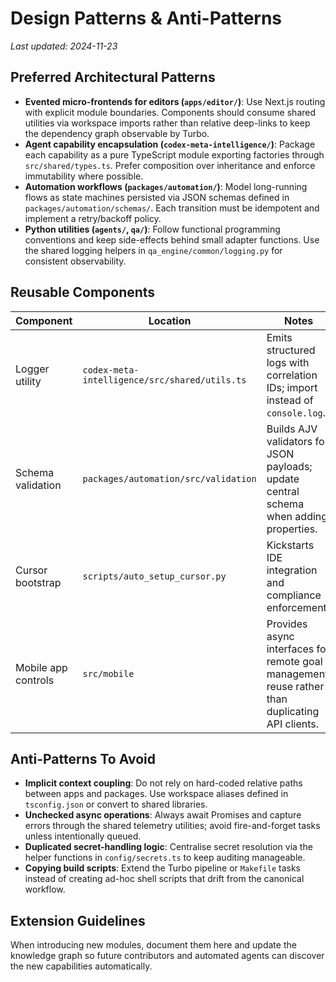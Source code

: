 # Design Patterns & Anti-Patterns

_Last updated: 2024-11-23_

## Preferred Architectural Patterns

- **Evented micro-frontends for editors (`apps/editor/`)**: Use Next.js routing with explicit
  module boundaries. Components should consume shared utilities via workspace imports rather
  than relative deep-links to keep the dependency graph observable by Turbo.
- **Agent capability encapsulation (`codex-meta-intelligence/`)**: Package each capability as a
  pure TypeScript module exporting factories through `src/shared/types.ts`. Prefer composition
  over inheritance and enforce immutability where possible.
- **Automation workflows (`packages/automation/`)**: Model long-running flows as state machines
  persisted via JSON schemas defined in `packages/automation/schemas/`. Each transition must be
  idempotent and implement a retry/backoff policy.
- **Python utilities (`agents/`, `qa/`)**: Follow functional programming conventions and keep
  side-effects behind small adapter functions. Use the shared logging helpers in
  `qa_engine/common/logging.py` for consistent observability.

## Reusable Components

| Component           | Location                                      | Notes                                                                                            |
| ------------------- | --------------------------------------------- | ------------------------------------------------------------------------------------------------ |
| Logger utility      | `codex-meta-intelligence/src/shared/utils.ts` | Emits structured logs with correlation IDs; import instead of `console.log`.                     |
| Schema validation   | `packages/automation/src/validation`          | Builds AJV validators for JSON payloads; update central schema when adding properties.           |
| Cursor bootstrap    | `scripts/auto_setup_cursor.py`                | Kickstarts IDE integration and compliance enforcement.                                           |
| Mobile app controls | `src/mobile`                                  | Provides async interfaces for remote goal management; reuse rather than duplicating API clients. |

## Anti-Patterns To Avoid

- **Implicit context coupling**: Do not rely on hard-coded relative paths between apps and
  packages. Use workspace aliases defined in `tsconfig.json` or convert to shared libraries.
- **Unchecked async operations**: Always await Promises and capture errors through the shared
  telemetry utilities; avoid fire-and-forget tasks unless intentionally queued.
- **Duplicated secret-handling logic**: Centralise secret resolution via the helper functions in
  `config/secrets.ts` to keep auditing manageable.
- **Copying build scripts**: Extend the Turbo pipeline or `Makefile` tasks instead of creating
  ad-hoc shell scripts that drift from the canonical workflow.

## Extension Guidelines

When introducing new modules, document them here and update the knowledge graph so future
contributors and automated agents can discover the new capabilities automatically.
